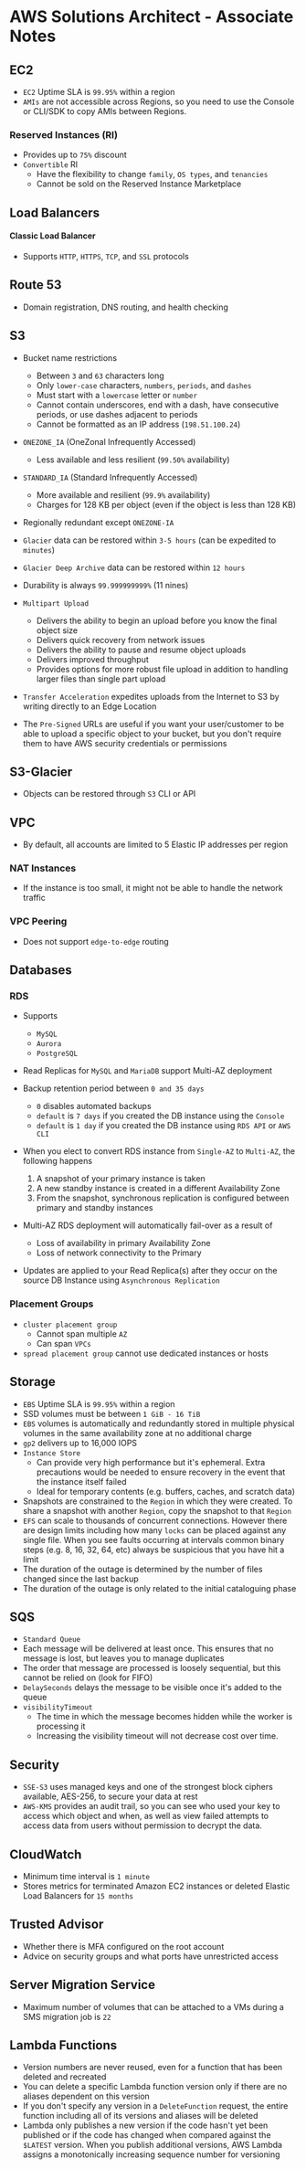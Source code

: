 # AWS Solutions Architect - Associate Notes

## EC2

- `EC2` Uptime SLA is `99.95%` within a region
- `AMIs` are not accessible across Regions, so you need to use the Console or CLI/SDK to copy AMIs between Regions.

### Reserved Instances (RI)

- Provides up to `75%` discount
- `Convertible` RI
  - Have the flexibility to change `family`, `OS types`, and `tenancies`
  - Cannot be sold on the Reserved Instance Marketplace

## Load Balancers

#### Classic Load Balancer

- Supports `HTTP`, `HTTPS`, `TCP`, and `SSL` protocols

## Route 53

- Domain registration, DNS routing, and health checking

## S3

- Bucket name restrictions

  - Between `3` and `63` characters long
  - Only `lower-case` characters, `numbers`, `periods`, and `dashes`
  - Must start with a `lowercase` letter or `number`
  - Cannot contain underscores, end with a dash, have consecutive periods, or use dashes adjacent to periods
  - Cannot be formatted as an IP address (`198.51.100.24`)

- `ONEZONE_IA` (OneZonal Infrequently Accessed)
  - Less available and less resilient (`99.50%` availability)
- `STANDARD_IA` (Standard Infrequently Accessed)
  - More available and resilient (`99.9%` availability)
  - Charges for 128 KB per object (even if the object is less than 128 KB)
- Regionally redundant except `ONEZONE-IA`
- `Glacier` data can be restored within `3-5 hours` (can be expedited to `minutes`)
- `Glacier Deep Archive` data can be restored within `12 hours`
- Durability is always `99.999999999%` (11 nines)
- `Multipart Upload`
  - Delivers the ability to begin an upload before you know the final object size
  - Delivers quick recovery from network issues
  - Delivers the ability to pause and resume object uploads
  - Delivers improved throughput
  - Provides options for more robust file upload in addition to handling larger files than single part upload
- `Transfer Acceleration` expedites uploads from the Internet to S3 by writing directly to an Edge Location
- The `Pre-Signed` URLs are useful if you want your user/customer to be able to upload a specific object to your bucket, but you don't require them to have AWS security credentials or permissions

## S3-Glacier

- Objects can be restored through `S3` CLI or API

## VPC

- By default, all accounts are limited to 5 Elastic IP addresses per region

### NAT Instances

- If the instance is too small, it might not be able to handle the network traffic

### VPC Peering

- Does not support `edge-to-edge` routing

## Databases

### RDS

- Supports

  - `MySQL`
  - `Aurora`
  - `PostgreSQL`

- Read Replicas for `MySQL` and `MariaDB` support Multi-AZ deployment
- Backup retention period between `0 and 35 days`
  - `0` disables automated backups
  - `default` is `7 days` if you created the DB instance using the `Console`
  - `default` is `1 day` if you created the DB instance using `RDS API` or `AWS CLI`
- When you elect to convert RDS instance from `Single-AZ` to `Multi-AZ`, the following happens
  1. A snapshot of your primary instance is taken
  2. A new standby instance is created in a different Availability Zone
  3. From the snapshot, synchronous replication is configured between primary and standby instances
- Multi-AZ RDS deployment will automatically fail-over as a result of
  - Loss of availability in primary Availability Zone
  - Loss of network connectivity to the Primary
- Updates are applied to your Read Replica(s) after they occur on the source DB Instance using `Asynchronous Replication`

### Placement Groups

- `cluster placement group`
  - Cannot span multiple `AZ`
  - Can span `VPCs`
- `spread placement group` cannot use dedicated instances or hosts

## Storage

- `EBS` Uptime SLA is `99.95%` within a region
- SSD volumes must be between `1 GiB - 16 TiB`
- `EBS` volumes is automatically and redundantly stored in multiple physical volumes in the same availability zone at no additional charge
- `gp2` delivers up to 16,000 IOPS
- `Instance Store`
  - Can provide very high performance but it's ephemeral. Extra precautions would be needed to ensure recovery in the event that the instance itself failed
  - Ideal for temporary contents (e.g. buffers, caches, and scratch data)
- Snapshots are constrained to the `Region` in which they were created. To share a snapshot with another `Region`, copy the snapshot to that `Region`
- `EFS` can scale to thousands of concurrent connections. However there are design limits including how many `locks` can be placed against any single file. When you see faults occurring at intervals common binary steps (e.g. 8, 16, 32, 64, etc) always be suspicious that you have hit a limit
- The duration of the outage is determined by the number of files changed since the last backup
- The duration of the outage is only related to the initial cataloguing phase

## SQS

- `Standard Queue`
- Each message will be delivered at least once. This ensures that no message is lost, but leaves you to manage duplicates
- The order that message are processed is loosely sequential, but this cannot be relied on (look for FIFO)
- `DelaySeconds` delays the message to be visible once it's added to the queue
- `visibilityTimeout`
  - The time in which the message becomes hidden while the worker is processing it
  - Increasing the visibility timeout will not decrease cost over time.

## Security

- `SSE-S3` uses managed keys and one of the strongest block ciphers available, AES-256, to secure your data at rest
- `AWS-KMS` provides an audit trail, so you can see who used your key to access which object and when, as well as view failed attempts to access data from users without permission to decrypt the data.

## CloudWatch

- Minimum time interval is `1 minute`
- Stores metrics for terminated Amazon EC2 instances or deleted Elastic Load Balancers for `15 months`

## Trusted Advisor

- Whether there is MFA configured on the root account
- Advice on security groups and what ports have unrestricted access

## Server Migration Service

- Maximum number of volumes that can be attached to a VMs during a SMS migration job is `22`

## Lambda Functions

- Version numbers are never reused, even for a function that has been deleted and recreated
- You can delete a specific Lambda function version only if there are no aliases dependent on this version
- If you don't specify any version in a `DeleteFunction` request, the entire function including all of its versions and aliases will be deleted
- Lambda only publishes a new version if the code hasn't yet been published or if the code has changed when compared against the `$LATEST` version. When you publish additional versions, AWS Lambda assigns a monotonically increasing sequence number for versioning
